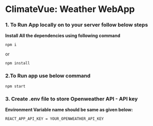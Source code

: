 # ClimateVue: Weather WebApp

### 1. To Run App locally on to your server follow below steps

**Install All the dependencies using following command**

```
npm i
```
or 

```
npm install
```

### 2.To Run app use below command 

```
npm start
```

### 3. Create .env file to store Openweather API - API key

**Environment Variable name should be same as given below:**

```
REACT_APP_API_KEY = YOUR_OPENWEATHER_API_KEY
```

